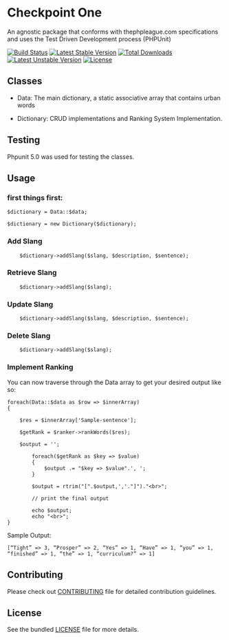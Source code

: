 
# Checkpoint One
An agnostic package that conforms with thephpleague.com specifications and uses the Test Driven Development process (PHPUnit)

[![Build Status](https://travis-ci.org/andela-fokosun/Checkpoint1.svg)](https://travis-ci.org/andela-fokosun/Checkpoint1) [![Latest Stable Version](https://poser.pugx.org/florence/dictionary/v/stable)](https://packagist.org/packages/florence/dictionary) [![Total Downloads](https://poser.pugx.org/florence/dictionary/downloads)](https://packagist.org/packages/florence/dictionary) [![Latest Unstable Version](https://poser.pugx.org/florence/dictionary/v/unstable)](https://packagist.org/packages/florence/dictionary) [![License](https://poser.pugx.org/florence/dictionary/license)](https://packagist.org/packages/florence/dictionary)

## Classes
- Data: 
The main dictionary, a static associative array that contains urban words

- Dictionary: 
CRUD implementations and Ranking System Implementation.

## Testing
 Phpunit 5.0 was used for testing the classes.

## Usage

### first things first:

```
$dictionary = Data::$data;

$dictionary = new Dictionary($dictionary); 

```

### Add Slang

```
    $dictionary->addSlang($slang, $description, $sentence);
```

### Retrieve Slang

```
    $dictionary->addSlang($slang);
```

### Update Slang

```
    $dictionary->addSlang($slang, $description, $sentence);
```

### Delete Slang

```
    $dictionary->addSlang($slang);
```



### Implement Ranking

You can now traverse through the Data array to get your desired output like so:

```
foreach(Data::$data as $row => $innerArray)
{   

    $res = $innerArray['Sample-sentence'];

    $getRank = $ranker->rankWords($res);

    $output = '';

        foreach($getRank as $key => $value)
        {
            $output .= "$key => $value".', ';
        }

        $output = rtrim("[".$output,','."]")."<br>";

        // print the final output

        echo $output;
        echo "<br>";
}
```

Sample Output:
```
[“Tight” => 3, “Prosper” => 2, “Yes” => 1, “Have” => 1, “you” => 1, “finished” => 1, “the” => 1, “curriculum?” => 1]

```



## Contributing
Please check out [CONTRIBUTING](CONTRIBUTING.md) file for detailed contribution guidelines.


## License
See the bundled [LICENSE](LICENSE.md) file for more details.